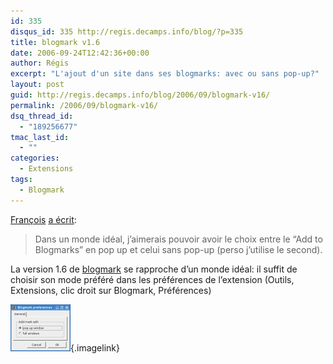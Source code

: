 ```yaml
---
id: 335
disqus_id: 335 http://regis.decamps.info/blog/?p=335
title: blogmark v1.6
date: 2006-09-24T12:42:36+00:00
author: Régis
excerpt: "L'ajout d'un site dans ses blogmarks: avec ou sans pop-up?"
layout: post
guid: http://regis.decamps.info/blog/2006/09/blogmark-v16/
permalink: /2006/09/blogmark-v16/
dsq_thread_id:
  - "189256677"
tmac_last_id:
  - ""
categories:
  - Extensions
tags:
  - Blogmark
---
```

[François](http://znarf.h6e.net/) [a écrit](http://regis.decamps.info/blog/2006/09/blogmark-v1_5/#comments):

> Dans un monde idéal, j’aimerais pouvoir avoir le choix entre le “Add to Blogmarks” en pop up et celui sans pop-up (perso j’utilise le second). 

La version 1.6 de [blogmark](https://addons.mozilla.org/firefox/1487/) se rapproche d’un monde idéal: il suffit de choisir son mode préféré dans les préférences de l’extension (Outils, Extensions, clic droit sur Blogmark, Préférences)
  
[<img id="image336" src="/blog/wp-content/uploads/2006/09/capture9.thumbnail.png" alt="Fenêtre de préférences de l'extension blogmark" />](/blog/wp-content/uploads/2006/09/capture9.png "Fenêtre de préférences de l'extension blogmark"){.imagelink}
